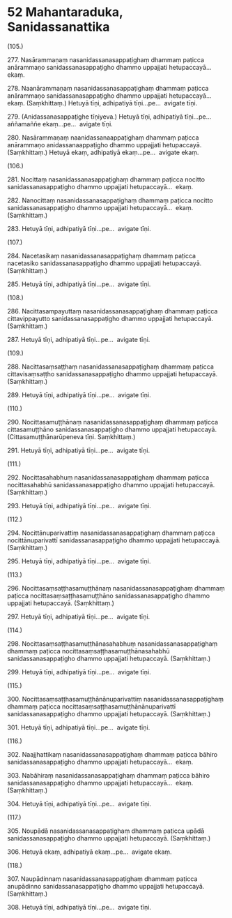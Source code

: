 # 52 Mahantaraduka, Sanidassanattika

(105.)

277\. Nasārammaṇaṃ nasanidassanasappaṭighaṃ dhammaṃ paṭicca anārammaṇo sanidassanasappaṭigho dhammo uppajjati hetupaccayā…  ekaṃ.

278\. Naanārammaṇaṃ nasanidassanasappaṭighaṃ dhammaṃ paṭicca anārammaṇo sanidassanasappaṭigho dhammo uppajjati hetupaccayā…  ekaṃ. (Saṃkhittaṃ.) Hetuyā tīṇi, adhipatiyā tīṇi…pe…  avigate tīṇi.

279\. (Anidassanasappaṭighe tīṇiyeva.) Hetuyā tīṇi, adhipatiyā tīṇi…pe…  aññamaññe ekaṃ…pe…  avigate tīṇi.

280\. Nasārammaṇaṃ naanidassanaappaṭighaṃ dhammaṃ paṭicca anārammaṇo anidassanaappaṭigho dhammo uppajjati hetupaccayā. (Saṃkhittaṃ.) Hetuyā ekaṃ, adhipatiyā ekaṃ…pe…  avigate ekaṃ.

(106.)

281\. Nocittaṃ nasanidassanasappaṭighaṃ dhammaṃ paṭicca nocitto sanidassanasappaṭigho dhammo uppajjati hetupaccayā…  ekaṃ.

282\. Nanocittaṃ nasanidassanasappaṭighaṃ dhammaṃ paṭicca nocitto sanidassanasappaṭigho dhammo uppajjati hetupaccayā…  ekaṃ. (Saṃkhittaṃ.)

283\. Hetuyā tīṇi, adhipatiyā tīṇi…pe…  avigate tīṇi.

(107.)

284\. Nacetasikaṃ nasanidassanasappaṭighaṃ dhammaṃ paṭicca nacetasiko sanidassanasappaṭigho dhammo uppajjati hetupaccayā. (Saṃkhittaṃ.)

285\. Hetuyā tīṇi, adhipatiyā tīṇi…pe…  avigate tīṇi.

(108.)

286\. Nacittasampayuttaṃ nasanidassanasappaṭighaṃ dhammaṃ paṭicca cittavippayutto sanidassanasappaṭigho dhammo uppajjati hetupaccayā. (Saṃkhittaṃ.)

287\. Hetuyā tīṇi, adhipatiyā tīṇi…pe…  avigate tīṇi.

(109.)

288\. Nacittasaṃsaṭṭhaṃ nasanidassanasappaṭighaṃ dhammaṃ paṭicca cittavisaṃsaṭṭho sanidassanasappaṭigho dhammo uppajjati hetupaccayā. (Saṃkhittaṃ.)

289\. Hetuyā tīṇi, adhipatiyā tīṇi…pe…  avigate tīṇi.

(110.)

290\. Nocittasamuṭṭhānaṃ nasanidassanasappaṭighaṃ dhammaṃ paṭicca cittasamuṭṭhāno sanidassanasappaṭigho dhammo uppajjati hetupaccayā. (Cittasamuṭṭhānarūpeneva tīṇi. Saṃkhittaṃ.)

291\. Hetuyā tīṇi, adhipatiyā tīṇi…pe…  avigate tīṇi.

(111.)

292\. Nocittasahabhuṃ nasanidassanasappaṭighaṃ dhammaṃ paṭicca nocittasahabhū sanidassanasappaṭigho dhammo uppajjati hetupaccayā. (Saṃkhittaṃ.)

293\. Hetuyā tīṇi, adhipatiyā tīṇi…pe…  avigate tīṇi.

(112.)

294\. Nocittānuparivattiṃ nasanidassanasappaṭighaṃ dhammaṃ paṭicca nocittānuparivattī sanidassanasappaṭigho dhammo uppajjati hetupaccayā. (Saṃkhittaṃ.)

295\. Hetuyā tīṇi, adhipatiyā tīṇi…pe…  avigate tīṇi.

(113.)

296\. Nocittasaṃsaṭṭhasamuṭṭhānaṃ nasanidassanasappaṭighaṃ dhammaṃ paṭicca nocittasaṃsaṭṭhasamuṭṭhāno sanidassanasappaṭigho dhammo uppajjati hetupaccayā. (Saṃkhittaṃ.)

297\. Hetuyā tīṇi, adhipatiyā tīṇi…pe…  avigate tīṇi.

(114.)

298\. Nocittasaṃsaṭṭhasamuṭṭhānasahabhuṃ nasanidassanasappaṭighaṃ dhammaṃ paṭicca nocittasaṃsaṭṭhasamuṭṭhānasahabhū sanidassanasappaṭigho dhammo uppajjati hetupaccayā. (Saṃkhittaṃ.)

299\. Hetuyā tīṇi, adhipatiyā tīṇi…pe…  avigate tīṇi.

(115.)

300\. Nocittasaṃsaṭṭhasamuṭṭhānānuparivattiṃ nasanidassanasappaṭighaṃ dhammaṃ paṭicca nocittasaṃsaṭṭhasamuṭṭhānānuparivattī sanidassanasappaṭigho dhammo uppajjati hetupaccayā. (Saṃkhittaṃ.)

301\. Hetuyā tīṇi, adhipatiyā tīṇi…pe…  avigate tīṇi.

(116.)

302\. Naajjhattikaṃ nasanidassanasappaṭighaṃ dhammaṃ paṭicca bāhiro sanidassanasappaṭigho dhammo uppajjati hetupaccayā…  ekaṃ.

303\. Nabāhiraṃ nasanidassanasappaṭighaṃ dhammaṃ paṭicca bāhiro sanidassanasappaṭigho dhammo uppajjati hetupaccayā…  ekaṃ. (Saṃkhittaṃ.)

304\. Hetuyā tīṇi, adhipatiyā tīṇi…pe…  avigate tīṇi.

(117.)

305\. Noupādā nasanidassanasappaṭighaṃ dhammaṃ paṭicca upādā sanidassanasappaṭigho dhammo uppajjati hetupaccayā. (Saṃkhittaṃ.)

306\. Hetuyā ekaṃ, adhipatiyā ekaṃ…pe…  avigate ekaṃ.

(118.)

307\. Naupādinnaṃ nasanidassanasappaṭighaṃ dhammaṃ paṭicca anupādinno sanidassanasappaṭigho dhammo uppajjati hetupaccayā. (Saṃkhittaṃ.)

308\. Hetuyā tīṇi, adhipatiyā tīṇi…pe…  avigate tīṇi.
